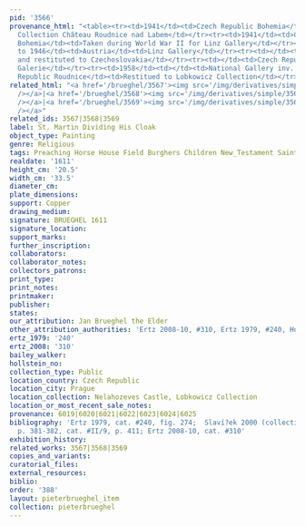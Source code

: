 ```yaml
---
pid: '3566'
provenance_html: "<table><tr><td>1941</td><td>Czech Republic Bohemia</td><td>Lobkowicz
  Collection Château Roudnice nad Labem</td></tr><tr><td>1941</td><td>Czech Republic
  Bohemia</td><td>Taken during World War II for Linz Gallery</td></tr><tr><td>1941
  to 1946</td><td>Austria</td><td>Linz Gallery</td></tr><tr><td></td><td>Czech Republic</td><td>Retrieved
  and restituted to Czechoslovakia</td></tr><tr><td></td><td>Czech Republic Prague</td><td>Narodní
  Galerie</td></tr><tr><td>1958</td><td></td><td>National Gallery inv. #O 9301</td></tr><tr><td>1997</td><td>Czech
  Republic Roudnice</td><td>Restitued to Lobkowicz Collection</td></tr></table>"
related_html: "<a href='/brueghel/3567'><img src='/img/derivatives/simple/3567/thumbnail.jpg'
  /></a>|<a href='/brueghel/3568'><img src='/img/derivatives/simple/3568/thumbnail.jpg'
  /></a>|<a href='/brueghel/3569'><img src='/img/derivatives/simple/3569/thumbnail.jpg'
  /></a>"
related_ids: 3567|3568|3569
label: St. Martin Dividing His Cloak
object_type: Painting
genre: Religious
tags: Preaching Horse House Field Burghers Children New_Testament Saint Wagon
realdate: '1611'
height_cm: '20.5'
width_cm: '33.5'
diameter_cm:
plate_dimensions:
support: Copper
drawing_medium:
signature: BRUEGHEL 1611
signature_location:
support_marks:
further_inscription:
collaborators:
collaborator_notes:
collectors_patrons:
print_type:
print_notes:
printmaker:
publisher:
states:
our_attribution: Jan Brueghel the Elder
other_attribution_authorities: 'Ertz 2008-10, #310, Ertz 1979, #240, Honig database'
ertz_1979: '240'
ertz_2008: '310'
bailey_walker:
hollstein_no:
collection_type: Public
location_country: Czech Republic
location_city: Prague
location_collection: Nelahozeves Castle, Lobkowicz Collection
location_or_most_recent_sale_notes:
provenance: 6019|6020|6021|6022|6023|6024|6025
bibliography: 'Ertz 1979, cat. #240, fig. 274;  Slaví?ek 2000 (collection catalogue),
  p. 381-382, cat. #II/9, p. 411; Ertz 2008-10, cat. #310'
exhibition_history:
related_works: 3567|3568|3569
copies_and_variants:
curatorial_files:
external_resources:
biblio:
order: '388'
layout: pieterbrueghel_item
collection: pieterbrueghel
---
```

